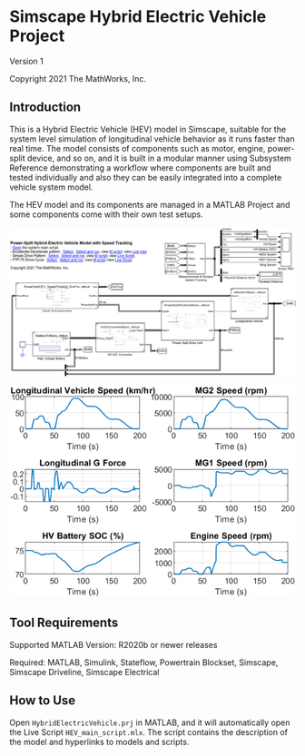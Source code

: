 # Simscape Hybrid Electric Vehicle Project

Version 1

Copyright 2021 The MathWorks, Inc.

## Introduction

This is a Hybrid Electric Vehicle (HEV) model in Simscape,
suitable for the system level simulation of
longitudinal vehicle behavior as it runs faster than real time.
The model consists of components such as motor, engine,
power-split device, and so on,
and it is built in a modular manner using Subsystem Reference
demonstrating a workflow where components are built and tested
individually and also they can be easily integrated into
a complete vehicle system model.

The HEV model and its components are managed in
a MATLAB Project and
some components come with their own test setups.

![Model Screenshot](utils/PowerSplitHEV_SpeedTracking.png)

![Plot of Simulation Result](utils/simulation_result.png)

## Tool Requirements

Supported MATLAB Version: R2020b or newer releases

Required: MATLAB, Simulink, Stateflow, Powertrain Blockset,
Simscape, Simscape Driveline, Simscape Electrical

## How to Use

Open `HybridElectricVehicle.prj` in MATLAB, and
it will automatically open the Live Script `HEV_main_script.mlx`.
The script contains the description of the model and
hyperlinks to models and scripts.
